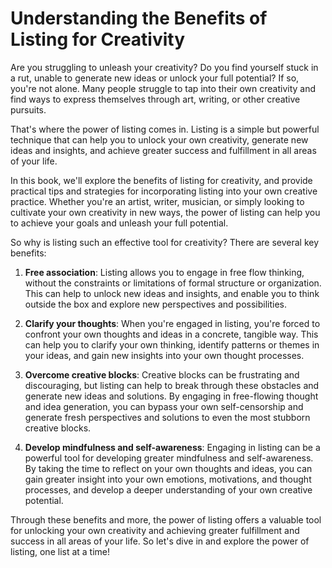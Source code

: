 Understanding the Benefits of Listing for Creativity
==================================================================

Are you struggling to unleash your creativity? Do you find yourself stuck in a rut, unable to generate new ideas or unlock your full potential? If so, you're not alone. Many people struggle to tap into their own creativity and find ways to express themselves through art, writing, or other creative pursuits.

That's where the power of listing comes in. Listing is a simple but powerful technique that can help you to unlock your own creativity, generate new ideas and insights, and achieve greater success and fulfillment in all areas of your life.

In this book, we'll explore the benefits of listing for creativity, and provide practical tips and strategies for incorporating listing into your own creative practice. Whether you're an artist, writer, musician, or simply looking to cultivate your own creativity in new ways, the power of listing can help you to achieve your goals and unleash your full potential.

So why is listing such an effective tool for creativity? There are several key benefits:

1. **Free association**: Listing allows you to engage in free flow thinking, without the constraints or limitations of formal structure or organization. This can help to unlock new ideas and insights, and enable you to think outside the box and explore new perspectives and possibilities.

2. **Clarify your thoughts**: When you're engaged in listing, you're forced to confront your own thoughts and ideas in a concrete, tangible way. This can help you to clarify your own thinking, identify patterns or themes in your ideas, and gain new insights into your own thought processes.

3. **Overcome creative blocks**: Creative blocks can be frustrating and discouraging, but listing can help to break through these obstacles and generate new ideas and solutions. By engaging in free-flowing thought and idea generation, you can bypass your own self-censorship and generate fresh perspectives and solutions to even the most stubborn creative blocks.

4. **Develop mindfulness and self-awareness**: Engaging in listing can be a powerful tool for developing greater mindfulness and self-awareness. By taking the time to reflect on your own thoughts and ideas, you can gain greater insight into your own emotions, motivations, and thought processes, and develop a deeper understanding of your own creative potential.

Through these benefits and more, the power of listing offers a valuable tool for unlocking your own creativity and achieving greater fulfillment and success in all areas of your life. So let's dive in and explore the power of listing, one list at a time!
